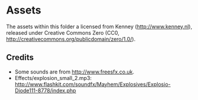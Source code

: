 # Assets

The assets within this folder a licensed from Kenney (http://www.kenney.nl), released under Creative Commons Zero (CC0, http://creativecommons.org/publicdomain/zero/1.0/). 

## Credits

* Some sounds are from http://www.freesfx.co.uk.
* Effects/explosion_small_2.mp3: http://www.flashkit.com/soundfx/Mayhem/Explosives/Explosio-Diode111-8778/index.php